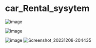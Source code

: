 # car_Rental_sysytem
![image](https://github.com/Farhan1232/car_Rental_sysytem/assets/101458375/86af4a4c-aa60-4b2a-bb3f-a6de09c81828)

![image](https://github.com/Farhan1232/car_Rental_sysytem/assets/101458375/2c7a728a-5f0b-4d57-b462-e5630c76f641)

![image](https://github.com/Farhan1232/car_Rental_sysytem/assets/101458375/5b333a83-485f-4e56-931f-734b48c17f0e)
![Screenshot_20231208-204435](https://github.com/Farhan1232/car_Rental_sysytem/assets/101458375/18525fec-9780-44ed-b06c-e1b1f10ccbe3)
